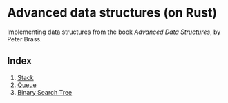 # Advanced data structures (on Rust)

Implementing data structures from the book _Advanced Data Structures_, by Peter Brass.

## Index

1. [Stack](https://github.com/blasrodri/ads/blob/master/src/chapter_one/stack.rs)
2. [Queue](https://github.com/blasrodri/ads/blob/master/src/chapter_one/queue.rs)
3. [Binary Search Tree](https://github.com/blasrodri/ads/blob/master/src/chapter_two/search_tree.rs)
